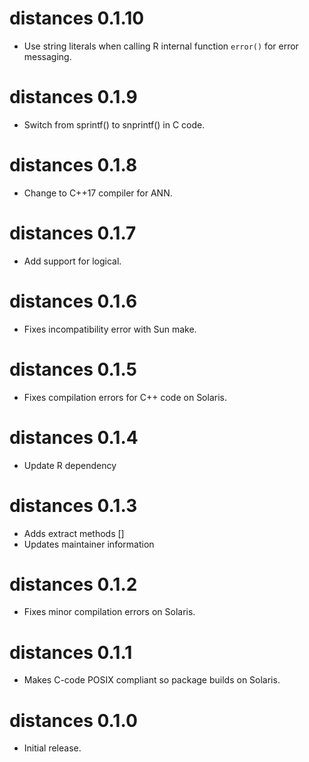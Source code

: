 # distances 0.1.10

  * Use string literals when calling R internal function `error()` for error messaging.


# distances 0.1.9

  * Switch from sprintf() to snprintf() in C code.


# distances 0.1.8

  * Change to C++17 compiler for ANN.


# distances 0.1.7

  * Add support for logical.


# distances 0.1.6

  * Fixes incompatibility error with Sun make.


# distances 0.1.5

  * Fixes compilation errors for C++ code on Solaris.


# distances 0.1.4

* Update R dependency


# distances 0.1.3

  * Adds extract methods []
  * Updates maintainer information


# distances 0.1.2

  * Fixes minor compilation errors on Solaris.


# distances 0.1.1

  * Makes C-code POSIX compliant so package builds on Solaris.


# distances 0.1.0

  * Initial release.
